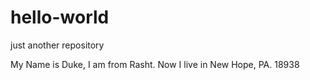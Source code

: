 # hello-world
just another repository

My Name is Duke, I am from  Rasht. Now I live in New Hope, PA. 18938